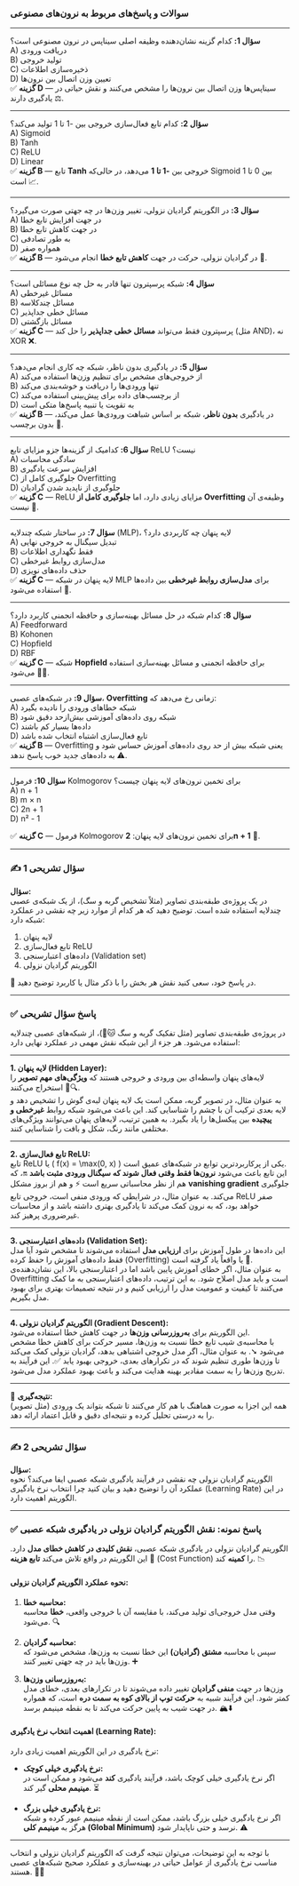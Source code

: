 ### سوالات و پاسخ‌های مربوط به نرون‌های مصنوعی

---

**سؤال 1:**
کدام گزینه نشان‌دهنده وظیفه اصلی سیناپس در نرون مصنوعی است؟  
A) دریافت ورودی  
B) تولید خروجی  
C) ذخیره‌سازی اطلاعات  
D) تعیین وزن اتصال بین نرون‌ها  
✅ **گزینه D** — سیناپس‌ها وزن اتصال بین نرون‌ها را مشخص می‌کنند و نقش حیاتی در یادگیری دارند ⚖️.

---

**سؤال 2:**
کدام تابع فعال‌سازی خروجی بین -1 تا 1 تولید می‌کند؟  
A) Sigmoid  
B) Tanh  
C) ReLU  
D) Linear  
✅ **گزینه B** — تابع **Tanh** خروجی بین **-1 تا 1** می‌دهد، در حالی‌که Sigmoid بین 0 تا 1 است 📈.

---

**سؤال 3:**
در الگوریتم گرادیان نزولی، تغییر وزن‌ها در چه جهتی صورت می‌گیرد؟  
A) در جهت افزایش تابع خطا  
B) در جهت کاهش تابع خطا  
C) به طور تصادفی  
D) همواره صفر  
✅ **گزینه B** — در گرادیان نزولی، حرکت در جهت **کاهش تابع خطا** انجام می‌شود 🔽.

---

**سؤال 4:**
شبکه پرسپترون تنها قادر به حل چه نوع مسائلی است؟  
A) مسائل غیرخطی  
B) مسائل چندکلاسه  
C) مسائل خطی جداپذیر  
D) مسائل بازگشتی  
✅ **گزینه C** — پرسپترون فقط می‌تواند **مسائل خطی جداپذیر** را حل کند (مثل AND)، نه XOR ❌.

---

**سؤال 5:**
در یادگیری بدون ناظر، شبکه چه کاری انجام می‌دهد؟  
A) از خروجی‌های مشخص برای تنظیم وزن‌ها استفاده می‌کند  
B) تنها ورودی‌ها را دریافت و خوشه‌بندی می‌کند  
C) از برچسب‌های داده برای پیش‌بینی استفاده می‌کند  
D) به تقویت یا تنبیه پاسخ‌ها متکی است  
✅ **گزینه B** — در یادگیری **بدون ناظر**، شبکه بر اساس شباهت ورودی‌ها عمل می‌کند، بدون برچسب 🧩.

---

**سؤال 6:**
کدامیک از گزینه‌ها جزو مزایای تابع ReLU نیست؟  
A) سادگی محاسبات  
B) افزایش سرعت یادگیری  
C) جلوگیری کامل از Overfitting  
D) جلوگیری از ناپدید شدن گرادیان  
✅ **گزینه C** — ReLU مزایای زیادی دارد، اما **جلوگیری کامل از Overfitting** وظیفه‌ی آن نیست 🚫.

---

**سؤال 7:**
در ساختار شبکه چندلایه (MLP)، لایه پنهان چه کاربردی دارد؟  
A) تبدیل سیگنال به خروجی نهایی  
B) فقط نگهداری اطلاعات  
C) مدل‌سازی روابط غیرخطی  
D) حذف داده‌های نویزی  
✅ **گزینه C** — لایه پنهان در شبکه MLP برای **مدل‌سازی روابط غیرخطی** بین داده‌ها استفاده می‌شود 🧠.

---

**سؤال 8:**
کدام شبکه در حل مسائل بهینه‌سازی و حافظه انجمنی کاربرد دارد؟  
A) Feedforward  
B) Kohonen  
C) Hopfield  
D) RBF  
✅ **گزینه C** — شبکه **Hopfield** برای حافظه انجمنی و مسائل بهینه‌سازی استفاده می‌شود 💾🔁.

---

**سؤال 9:**
در شبکه‌های عصبی، **Overfitting** زمانی رخ می‌دهد که:  
A) شبکه خطاهای ورودی را نادیده بگیرد  
B) شبکه روی داده‌های آموزشی بیش‌ازحد دقیق شود  
C) داده‌ها بسیار کم باشند  
D) تابع فعال‌سازی اشتباه انتخاب شده باشد  
✅ **گزینه B** — Overfitting یعنی شبکه بیش از حد روی داده‌های آموزش حساس شود و به داده‌های جدید خوب پاسخ ندهد ⚠️.

---

**سؤال 10:**
فرمول Kolmogorov برای تخمین نرون‌های لایه پنهان چیست؟  
A) n + 1  
B) m × n  
C) 2n + 1  
D) n² - 1  

✅ **گزینه C** — فرمول Kolmogorov برای تخمین نرون‌های لایه پنهان: **2n + 1** 📐.

---

### ✍️ **سؤال تشریحی 1**

**سؤال:**  
در یک پروژه‌ی طبقه‌بندی تصاویر (مثلاً تشخیص گربه و سگ)، از یک شبکه‌ی عصبی چندلایه استفاده شده است. توضیح دهید که هر کدام از موارد زیر چه نقشی در عملکرد شبکه دارد:

1. لایه پنهان
2. تابع فعال‌سازی ReLU
3. داده‌های اعتبارسنجی (Validation set)
4. الگوریتم گرادیان نزولی

📘 در پاسخ خود، سعی کنید نقش هر بخش را با ذکر مثال یا کاربرد توضیح دهید.

---

### ✅ **پاسخ سؤال تشریحی**

در پروژه‌ی طبقه‌بندی تصاویر (مثل تفکیک گربه و سگ 🐱🐶)، از شبکه‌های عصبی چندلایه استفاده می‌شود. هر جزء از این شبکه نقش مهمی در عملکرد نهایی دارد:

---

**1. لایه پنهان (Hidden Layer):**  
لایه‌های پنهان واسطه‌ای بین ورودی و خروجی هستند که **ویژگی‌های مهم تصویر** را استخراج می‌کنند 🧠🔍.  
به عنوان مثال، در تصویر گربه، ممکن است یک لایه پنهان لبه‌ی گوش را تشخیص دهد و لایه بعدی ترکیب آن با چشم را شناسایی کند. این باعث می‌شود شبکه روابط **غیرخطی و پیچیده** بین پیکسل‌ها را یاد بگیرد. به همین ترتیب، لایه‌های پنهان می‌توانند ویژگی‌های مختلفی مانند رنگ، شکل و بافت را شناسایی کنند.

---

**2. تابع فعال‌سازی ReLU:**  
تابع ReLU یا \( f(x) = \max(0, x) \) یکی از پرکاربردترین توابع در شبکه‌های عمیق است.  
این تابع باعث می‌شود **نرون‌ها فقط وقتی فعال شوند که سیگنال ورودی مثبت باشد** 🔛، که هم از نظر محاسباتی سریع است ⚡ و هم از بروز مشکل **vanishing gradient** جلوگیری می‌کند. به عنوان مثال، در شرایطی که ورودی منفی است، خروجی تابع ReLU صفر خواهد بود، که به نرون کمک می‌کند تا یادگیری بهتری داشته باشد و از محاسبات غیرضروری پرهیز کند.

---

**3. داده‌های اعتبارسنجی (Validation Set):**  
این داده‌ها در طول آموزش برای **ارزیابی مدل** استفاده می‌شوند تا مشخص شود آیا مدل فقط داده‌های آموزش را حفظ کرده (Overfitting) یا واقعاً یاد گرفته است 🧪.  
به عنوان مثال، اگر خطای آموزش پایین باشد اما در اعتبارسنجی بالا، این نشان‌دهنده‌ی Overfitting است و باید مدل اصلاح شود. به این ترتیب، داده‌های اعتبارسنجی به ما کمک می‌کنند تا کیفیت و عمومیت مدل را ارزیابی کنیم و در نتیجه تصمیمات بهتری برای بهبود مدل بگیریم.

---

**4. الگوریتم گرادیان نزولی (Gradient Descent):**  
این الگوریتم برای **به‌روزرسانی وزن‌ها** در جهت کاهش خطا استفاده می‌شود.  
با محاسبه‌ی شیب تابع خطا نسبت به وزن‌ها، مسیر حرکت برای کاهش خطا مشخص می‌شود ➘. به عنوان مثال، اگر مدل خروجی اشتباهی بدهد، گرادیان نزولی کمک می‌کند تا وزن‌ها طوری تنظیم شوند که در تکرارهای بعدی، خروجی بهبود یابد ✅. این فرآیند به تدریج وزن‌ها را به سمت مقادیر بهینه هدایت می‌کند و باعث بهبود عملکرد مدل می‌شود.

---

📝 **نتیجه‌گیری:**  
همه این اجزا به صورت هماهنگ با هم کار می‌کنند تا شبکه بتواند یک ورودی (مثل تصویر) را به درستی تحلیل کرده و نتیجه‌ای دقیق و قابل اعتماد ارائه دهد.

---

### ✍️ **سؤال تشریحی 2**

**سؤال:**  
الگوریتم گرادیان نزولی چه نقشی در فرآیند یادگیری شبکه عصبی ایفا می‌کند؟ نحوه عملکرد آن را توضیح دهید و بیان کنید چرا انتخاب نرخ یادگیری (Learning Rate) در این الگوریتم اهمیت دارد.

---

### ✅ **پاسخ نمونه: نقش الگوریتم گرادیان نزولی در یادگیری شبکه عصبی**

الگوریتم گرادیان نزولی در یادگیری شبکه عصبی، **نقش کلیدی در کاهش خطای مدل** دارد. 🎯 این الگوریتم در واقع تلاش می‌کند **تابع هزینه** (Cost Function) را **کمینه** کند. 📉

#### نحوه عملکرد الگوریتم گرادیان نزولی:

1. **محاسبه خطا:**  
   وقتی مدل خروجی‌ای تولید می‌کند، با مقایسه آن با خروجی واقعی، **خطا** محاسبه می‌شود. 🔍

2. **محاسبه گرادیان:**  
   سپس با محاسبه **مشتق (گرادیان)** این خطا نسبت به وزن‌ها، مشخص می‌شود که وزن‌ها باید در چه جهتی تغییر کنند. ➕

3. **به‌روزرسانی وزن‌ها:**  
   وزن‌ها در جهت **منفی گرادیان** تغییر داده می‌شوند تا در تکرارهای بعدی، خطای مدل کمتر شود. این فرآیند شبیه به **حرکت توپ از بالای کوه به سمت دره** است، که همواره در جهت شیب به پایین حرکت می‌کند تا به نقطه مینیمم برسد. 🏔️⬇️

#### اهمیت انتخاب نرخ یادگیری (Learning Rate):

نرخ یادگیری در این الگوریتم اهمیت زیادی دارد:

- **نرخ یادگیری خیلی کوچک:**  
  اگر نرخ یادگیری خیلی کوچک باشد، فرآیند یادگیری **کند** می‌شود و ممکن است در **مینیمم محلی** گیر کند. ⏳

- **نرخ یادگیری خیلی بزرگ:**  
  اگر نرخ یادگیری خیلی بزرگ باشد، ممکن است از نقطه مینیمم عبور کرده و شبکه هرگز به **مینیمم کلی (Global Minimum)** نرسد و حتی ناپایدار شود. ⚠️

---

با توجه به این توضیحات، می‌توان نتیجه گرفت که الگوریتم گرادیان نزولی و انتخاب مناسب نرخ یادگیری از عوامل حیاتی در بهینه‌سازی و عملکرد صحیح شبکه‌های عصبی هستند. 🤖✨
